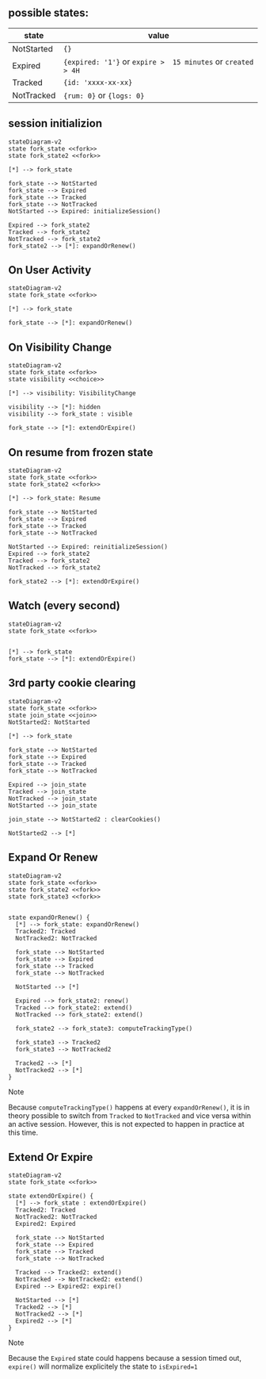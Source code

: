 ## possible states:

| state      | value                                                        |
| ---------- | ------------------------------------------------------------ |
| NotStarted | `{}`                                                         |
| Expired    | `{expired: '1'}` or `expire >  15 minutes` or `created > 4H` |
| Tracked    | `{id: 'xxxx-xx-xx}`                                          |
| NotTracked | `{rum: 0}` or `{logs: 0}`                                    |

## session initializion

```mermaid
stateDiagram-v2
state fork_state <<fork>>
state fork_state2 <<fork>>

[*] --> fork_state

fork_state --> NotStarted
fork_state --> Expired
fork_state --> Tracked
fork_state --> NotTracked
NotStarted --> Expired: initializeSession()

Expired --> fork_state2
Tracked --> fork_state2
NotTracked --> fork_state2
fork_state2 --> [*]: expandOrRenew()
```

## On User Activity

```mermaid
stateDiagram-v2
state fork_state <<fork>>

[*] --> fork_state

fork_state --> [*]: expandOrRenew()
```

## On Visibility Change

```mermaid
stateDiagram-v2
state fork_state <<fork>>
state visibility <<choice>>

[*] --> visibility: VisibilityChange

visibility --> [*]: hidden
visibility --> fork_state : visible

fork_state --> [*]: extendOrExpire()
```

## On resume from frozen state

```mermaid
stateDiagram-v2
state fork_state <<fork>>
state fork_state2 <<fork>>

[*] --> fork_state: Resume

fork_state --> NotStarted
fork_state --> Expired
fork_state --> Tracked
fork_state --> NotTracked

NotStarted --> Expired: reinitializeSession()
Expired --> fork_state2
Tracked --> fork_state2
NotTracked --> fork_state2

fork_state2 --> [*]: extendOrExpire()
```

## Watch (every second)

```mermaid
stateDiagram-v2
state fork_state <<fork>>


[*] --> fork_state
fork_state --> [*]: extendOrExpire()
```

## 3rd party cookie clearing

```mermaid
stateDiagram-v2
state fork_state <<fork>>
state join_state <<join>>
NotStarted2: NotStarted

[*] --> fork_state

fork_state --> NotStarted
fork_state --> Expired
fork_state --> Tracked
fork_state --> NotTracked

Expired --> join_state
Tracked --> join_state
NotTracked --> join_state
NotStarted --> join_state

join_state --> NotStarted2 : clearCookies()

NotStarted2 --> [*]
```

## Expand Or Renew

```mermaid
stateDiagram-v2
state fork_state <<fork>>
state fork_state2 <<fork>>
state fork_state3 <<fork>>


state expandOrRenew() {
  [*] --> fork_state: expandOrRenew()
  Tracked2: Tracked
  NotTracked2: NotTracked

  fork_state --> NotStarted
  fork_state --> Expired
  fork_state --> Tracked
  fork_state --> NotTracked

  NotStarted --> [*]

  Expired --> fork_state2: renew()
  Tracked --> fork_state2: extend()
  NotTracked --> fork_state2: extend()

  fork_state2 --> fork_state3: computeTrackingType()

  fork_state3 --> Tracked2
  fork_state3 --> NotTracked2

  Tracked2 --> [*]
  NotTracked2 --> [*]
}
```

> [!NOTE]  
> Because `computeTrackingType()` happens at every `expandOrRenew()`, it is in theory possible to switch from `Tracked` to `NotTracked` and vice versa within an active session. However, this is not expected to happen in practice at this time.

## Extend Or Expire

```mermaid
stateDiagram-v2
state fork_state <<fork>>

state extendOrExpire() {
  [*] --> fork_state : extendOrExpire()
  Tracked2: Tracked
  NotTracked2: NotTracked
  Expired2: Expired

  fork_state --> NotStarted
  fork_state --> Expired
  fork_state --> Tracked
  fork_state --> NotTracked

  Tracked --> Tracked2: extend()
  NotTracked --> NotTracked2: extend()
  Expired --> Expired2: expire()

  NotStarted --> [*]
  Tracked2 --> [*]
  NotTracked2 --> [*]
  Expired2 --> [*]
}
```

> [!NOTE]  
> Because the `Expired` state could happens because a session timed out, `expire()` will normalize explicitely the state to `isExpired=1`
